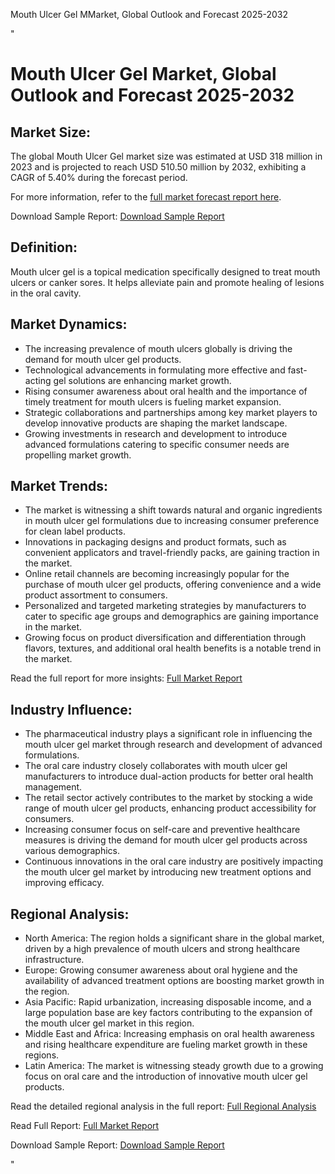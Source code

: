 Mouth Ulcer Gel MMarket, Global Outlook and Forecast 2025-2032

"<!DOCTYPE html>
<html>
<head>
<title>Mouth Ulcer Gel Market, Global Outlook and Forecast 2025-2032</title>
</head>
<body>

<h1>Mouth Ulcer Gel Market, Global Outlook and Forecast 2025-2032</h1>

<h2>Market Size:</h2>
<p>The global Mouth Ulcer Gel market size was estimated at USD 318 million in 2023 and is projected to reach USD 510.50 million by 2032, exhibiting a CAGR of 5.40% during the forecast period.</p>
<p>For more information, refer to the <a href='https://www.statsmarketresearch.com/global-mouth-ulcer-gel-m-forecast-2025-2032-381-8028744'>full market forecast report here</a>.</p>
<p>Download Sample Report: <a href='https://www.statsmarketresearch.com/download-free-sample/8028744/global-mouth-ulcer-gel-m-forecast-2025-2032-381'>Download Sample Report</a></p>

<h2>Definition:</h2>
<p>Mouth ulcer gel is a topical medication specifically designed to treat mouth ulcers or canker sores. It helps alleviate pain and promote healing of lesions in the oral cavity.</p>

<h2>Market Dynamics:</h2>
<ul>
<li>The increasing prevalence of mouth ulcers globally is driving the demand for mouth ulcer gel products.</li>
<li>Technological advancements in formulating more effective and fast-acting gel solutions are enhancing market growth.</li>
<li>Rising consumer awareness about oral health and the importance of timely treatment for mouth ulcers is fueling market expansion.</li>
<li>Strategic collaborations and partnerships among key market players to develop innovative products are shaping the market landscape.</li>
<li>Growing investments in research and development to introduce advanced formulations catering to specific consumer needs are propelling market growth.</li>
</ul>

<h2>Market Trends:</h2>
<ul>
<li>The market is witnessing a shift towards natural and organic ingredients in mouth ulcer gel formulations due to increasing consumer preference for clean label products.</li>
<li>Innovations in packaging designs and product formats, such as convenient applicators and travel-friendly packs, are gaining traction in the market.</li>
<li>Online retail channels are becoming increasingly popular for the purchase of mouth ulcer gel products, offering convenience and a wide product assortment to consumers.</li>
<li>Personalized and targeted marketing strategies by manufacturers to cater to specific age groups and demographics are gaining importance in the market.</li>
<li>Growing focus on product diversification and differentiation through flavors, textures, and additional oral health benefits is a notable trend in the market.</li>
</ul>
<p>Read the full report for more insights: <a href='https://www.statsmarketresearch.com/global-mouth-ulcer-gel-m-forecast-2025-2032-381-8028744'>Full Market Report</a></p>

<h2>Industry Influence:</h2>
<ul>
<li>The pharmaceutical industry plays a significant role in influencing the mouth ulcer gel market through research and development of advanced formulations.</li>
<li>The oral care industry closely collaborates with mouth ulcer gel manufacturers to introduce dual-action products for better oral health management.</li>
<li>The retail sector actively contributes to the market by stocking a wide range of mouth ulcer gel products, enhancing product accessibility for consumers.</li>
<li>Increasing consumer focus on self-care and preventive healthcare measures is driving the demand for mouth ulcer gel products across various demographics.</li>
<li>Continuous innovations in the oral care industry are positively impacting the mouth ulcer gel market by introducing new treatment options and improving efficacy.</li>
</ul>

<h2>Regional Analysis:</h2>
<ul>
<li>North America: The region holds a significant share in the global market, driven by a high prevalence of mouth ulcers and strong healthcare infrastructure.</li>
<li>Europe: Growing consumer awareness about oral hygiene and the availability of advanced treatment options are boosting market growth in the region.</li>
<li>Asia Pacific: Rapid urbanization, increasing disposable income, and a large population base are key factors contributing to the expansion of the mouth ulcer gel market in this region.</li>
<li>Middle East and Africa: Increasing emphasis on oral health awareness and rising healthcare expenditure are fueling market growth in these regions.</li>
<li>Latin America: The market is witnessing steady growth due to a growing focus on oral care and the introduction of innovative mouth ulcer gel products.</li>
</ul>
<p>Read the detailed regional analysis in the full report: <a href='https://www.statsmarketresearch.com/global-mouth-ulcer-gel-m-forecast-2025-2032-381-8028744'>Full Regional Analysis</a></p>

<p>Read Full Report: <a href='https://www.statsmarketresearch.com/global-mouth-ulcer-gel-m-forecast-2025-2032-381-8028744'>Full Market Report</a></p>
<p>Download Sample Report: <a href='https://www.statsmarketresearch.com/download-free-sample/8028744/global-mouth-ulcer-gel-m-forecast-2025-2032-381'>Download Sample Report</a></p>

</body>
</html>"
